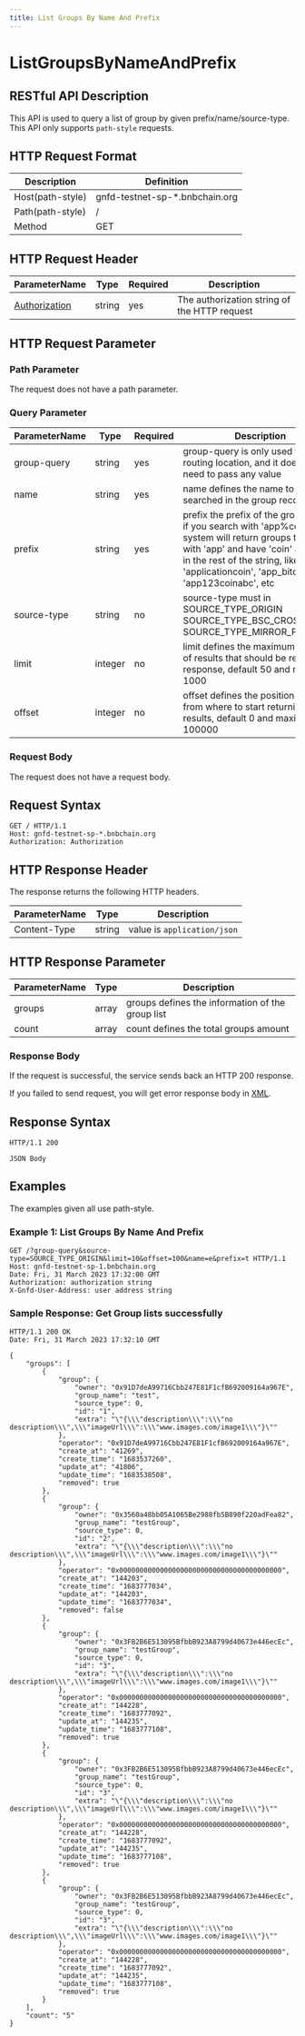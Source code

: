 ```yaml
---
title: List Groups By Name And Prefix
---
```


# ListGroupsByNameAndPrefix

## RESTful API Description

This API is used to query a list of group by given prefix/name/source-type. This API only supports `path-style` requests.

## HTTP Request Format

| Description      | Definition                     |
|------------------|--------------------------------|
| Host(path-style) | gnfd-testnet-sp-*.bnbchain.org |
| Path(path-style) | /                              |
| Method           | GET                            |

## HTTP Request Header

| ParameterName                                                      | Type   | Required | Description                                  |
|--------------------------------------------------------------------|--------|----------|----------------------------------------------|
| [Authorization](../storgae-provider-rest/sp-reference.md#authorization-header) | string | yes      | The authorization string of the HTTP request |

## HTTP Request Parameter

### Path Parameter

The request does not have a path parameter.

### Query Parameter


| ParameterName   | Type      | Required | Description                                                                                                                                                                                                                                |
|-----------------|-----------|----------|--------------------------------------------------------------------------------------------------------------------------------------------------------------------------------------------------------------------------------------------|
| group-query     | string    | yes      | group-query is only used for routing location, and it does not need to pass any value                                                                                                                                                      |
| name            | string    | yes      | name defines the name to be searched in the group records                                                                                                                                                                                  |
| prefix          | string    | yes      | prefix the prefix of the group name,    if you search with 'app%coin', the system will return groups that start with 'app' and have 'coin' anywhere in the rest of the string, like 'applicationcoin', 'app_bitcoin', 'app123coinabc', etc |
| source-type     | string    | no       | source-type must in SOURCE_TYPE_ORIGIN SOURCE_TYPE_BSC_CROSS_CHAIN SOURCE_TYPE_MIRROR_PENDING                                                                                                                                              |
| limit           | integer   | no       | limit defines the maximum number of results that should be returned in response, default 50 and maximum 1000                                                                                                                               |
| offset          | integer   | no       | offset defines the position in the list from where to start returning results, default 0 and maximum 100000                                                                                                                                |

### Request Body

The request does not have a request body.

## Request Syntax

```HTTP
GET / HTTP/1.1
Host: gnfd-testnet-sp-*.bnbchain.org
Authorization: Authorization
```

## HTTP Response Header

The response returns the following HTTP headers.

| ParameterName | Type   | Description                 |
|---------------|--------|-----------------------------|
| Content-Type  | string | value is `application/json` |

## HTTP Response Parameter

| ParameterName | Type     | Description                                       |
|---------------|----------|---------------------------------------------------|
| groups        | array    | groups defines the information of the group list  |
| count         | array    | count defines the total groups amount             |

### Response Body

If the request is successful, the service sends back an HTTP 200 response.

If you failed to send request, you will get error response body in [XML](./sp_response.md#sp-error-response).

## Response Syntax

```HTTP
HTTP/1.1 200

JSON Body
```

## Examples

The examples given all use path-style.

### Example 1: List Groups By Name And Prefix

```HTTP
GET /?group-query&source-type=SOURCE_TYPE_ORIGIN&limit=10&offset=100&name=e&prefix=t HTTP/1.1
Host: gnfd-testnet-sp-1.bnbchain.org
Date: Fri, 31 March 2023 17:32:00 GMT
Authorization: authorization string
X-Gnfd-User-Address: user address string
```

### Sample Response: Get Group lists successfully

```HTTP
HTTP/1.1 200 OK
Date: Fri, 31 March 2023 17:32:10 GMT

{
    "groups": [
        {
            "group": {
                "owner": "0x91D7deA99716Cbb247E81F1cfB692009164a967E",
                "group_name": "test",
                "source_type": 0,
                "id": "1",
                "extra": "\"{\\\"description\\\":\\\"no description\\\",\\\"imageUrl\\\":\\\"www.images.com/image1\\\"}\""
            },
            "operator": "0x91D7deA99716Cbb247E81F1cfB692009164a967E",
            "create_at": "41269",
            "create_time": "1683537260",
            "update_at": "41806",
            "update_time": "1683538508",
            "removed": true
        },
        {
            "group": {
                "owner": "0x3560a48bb05A1065Be2988fb5B890f220adFea82",
                "group_name": "testGroup",
                "source_type": 0,
                "id": "2",
                "extra": "\"{\\\"description\\\":\\\"no description\\\",\\\"imageUrl\\\":\\\"www.images.com/image1\\\"}\""
            },
            "operator": "0x0000000000000000000000000000000000000000",
            "create_at": "144203",
            "create_time": "1683777034",
            "update_at": "144203",
            "update_time": "1683777034",
            "removed": false
        },
        {
            "group": {
                "owner": "0x3FB2B6E513095BfbbB923A8799d40673e446ecEc",
                "group_name": "testGroup",
                "source_type": 0,
                "id": "3",
                "extra": "\"{\\\"description\\\":\\\"no description\\\",\\\"imageUrl\\\":\\\"www.images.com/image1\\\"}\""
            },
            "operator": "0x0000000000000000000000000000000000000000",
            "create_at": "144228",
            "create_time": "1683777092",
            "update_at": "144235",
            "update_time": "1683777108",
            "removed": true
        },
        {
            "group": {
                "owner": "0x3FB2B6E513095BfbbB923A8799d40673e446ecEc",
                "group_name": "testGroup",
                "source_type": 0,
                "id": "3",
                "extra": "\"{\\\"description\\\":\\\"no description\\\",\\\"imageUrl\\\":\\\"www.images.com/image1\\\"}\""
            },
            "operator": "0x0000000000000000000000000000000000000000",
            "create_at": "144228",
            "create_time": "1683777092",
            "update_at": "144235",
            "update_time": "1683777108",
            "removed": true
        },
        {
            "group": {
                "owner": "0x3FB2B6E513095BfbbB923A8799d40673e446ecEc",
                "group_name": "testGroup",
                "source_type": 0,
                "id": "3",
                "extra": "\"{\\\"description\\\":\\\"no description\\\",\\\"imageUrl\\\":\\\"www.images.com/image1\\\"}\""
            },
            "operator": "0x0000000000000000000000000000000000000000",
            "create_at": "144228",
            "create_time": "1683777092",
            "update_at": "144235",
            "update_time": "1683777108",
            "removed": true
        }
    ],
    "count": "5"
}
```

